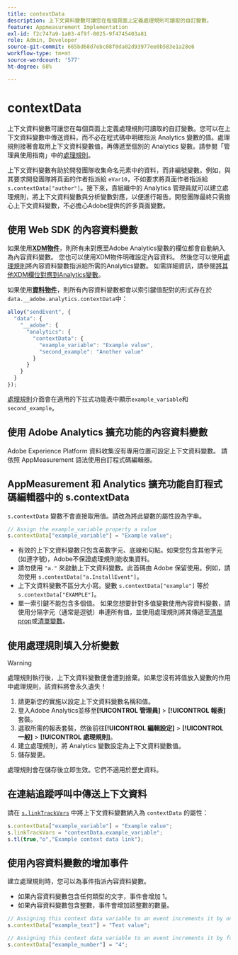 ```yaml
---
title: contextData
description: 上下文資料變數可讓您在每個頁面上定義處理規則可讀取的自訂變數。
feature: Appmeasurement Implementation
exl-id: f2c747a9-1a03-4f9f-8025-9f4745403a81
role: Admin, Developer
source-git-commit: 665bd68d7ebc08f0da02d93977ee0b583e1a28e6
workflow-type: tm+mt
source-wordcount: '577'
ht-degree: 68%

---
```


# contextData

上下文資料變數可讓您在每個頁面上定義處理規則可讀取的自訂變數。您可以在上下文資料變數中傳送資料，而不必在程式碼中明確指派 Analytics 變數的值。處理規則接著會取用上下文資料變數值，再傳遞至個別的 Analytics 變數。請參閱「管理員使用指南」中的[處理規則](/help/admin/admin/c-manage-report-suites/c-edit-report-suites/general/c-processing-rules/c-processing-rules-configuration/t-processing-rules.md)。

上下文資料變數有助於開發團隊收集命名元素中的資料，而非編號變數。例如，與其要求開發團隊將頁面的作者指派給 `eVar10`，不如要求將頁面作者指派給 `s.contextData["author"]`。接下來，貴組織中的 Analytics 管理員就可以建立處理規則，將上下文資料變數與分析變數對應，以便進行報告。開發團隊最終只需擔心上下文資料變數，不必擔心Adobe提供的許多頁面變數。

## 使用 Web SDK 的內容資料變數

如果使用&#x200B;[**XDM物件**](/help/implement/aep-edge/xdm-var-mapping.md)，則所有未對應至Adobe Analytics變數的欄位都會自動納入為內容資料變數。 您也可以使用XDM物件明確設定內容資料。 然後您可以使用[處理規則](/help/admin/admin/c-manage-report-suites/c-edit-report-suites/general/c-processing-rules/processing-rules.md)將內容資料變數指派給所需的Analytics變數。  如需詳細資訊，請參閱[將其他XDM欄位對應到Analytics變數](../../aep-edge/xdm-var-mapping.md#mapping-other-xdm-fields-to-analytics-variables)。

如果使用&#x200B;[**資料物件**](/help/implement/aep-edge/data-var-mapping.md)，則所有內容資料變數都會以索引鍵值配對的形式存在於`data.__adobe.analytics.contextData`中：

```js
alloy("sendEvent", {
  "data": {
    "__adobe": {
      "analytics": {
        "contextData": {
          "example_variable": "Example value",
          "second_example": "Another value"
        }
      }
    }
  }
});
```

[處理規則](/help/admin/admin/c-manage-report-suites/c-edit-report-suites/general/c-processing-rules/processing-rules.md)介面會在適用的下拉式功能表中顯示`example_variable`和`second_example`。

## 使用 Adobe Analytics 擴充功能的內容資料變數

Adobe Experience Platform 資料收集沒有專用位置可設定上下文資料變數。 請依照 AppMeasurement 語法使用自訂程式碼編輯器。

## AppMeasurement 和 Analytics 擴充功能自訂程式碼編輯器中的 s.contextData

`s.contextData` 變數不會直接取用值。請改為將此變數的屬性設為字串。

```js
// Assign the example_variable property a value
s.contextData["example_variable"] = "Example value";
```

* 有效的上下文資料變數只包含英數字元、底線和句點。如果您包含其他字元 (如連字號)，Adobe不保證處理規則能收集資料。
* 請勿使用 `"a."` 來啟動上下文資料變數。此首碼由 Adobe 保留使用。例如，請勿使用 `s.contextData["a.InstallEvent"]`。
* 上下文資料變數不區分大小寫。變數 `s.contextData["example"]` 等於 `s.contextData["EXAMPLE"]`。
* 單一索引鍵不能包含多個值。 如果您想要針對多值變數使用內容資料變數，請使用分隔字元（通常是逗號）串連所有值，並使用處理規則將其傳遞至[清單prop](prop.md#list-props)或[清單變數](list.md)。

## 使用處理規則填入分析變數

>[!WARNING]
>
>處理規則執行後，上下文資料變數便會遭到捨棄。如果您沒有將值放入變數的作用中處理規則，該資料將會永久遺失！

1. 請更新您的實施以設定上下文資料變數名稱和值。
2. 登入Adobe Analytics並移至&#x200B;**[!UICONTROL 管理員]** > **[!UICONTROL 報表]**&#x200B;套裝。
3. 選取所需的報表套裝，然後前往&#x200B;**[!UICONTROL 編輯設定]** > **[!UICONTROL 一般]** > **[!UICONTROL 處理規則]**。
4. 建立處理規則，將 Analytics 變數設定為上下文資料變數值。
5. 儲存變更。

處理規則會在儲存後立即生效。它們不適用於歷史資料。

## 在連結追蹤呼叫中傳送上下文資料

請在 [`s.linkTrackVars`](../config-vars/linktrackvars.md) 中將上下文資料變數納入為 `contextData` 的屬性：

```js
s.contextData["example_variable"] = "Example value";
s.linkTrackVars = "contextData.example_variable";
s.tl(true,"o","Example context data link");
```

## 使用內容資料變數的增加事件

建立處理規則時，您可以為事件指派內容資料變數。

* 如果內容資料變數包含任何類型的文字，事件會增加 1。
* 如果內容資料變數包含整數，事件會增加該整數的數量。

```js
// Assigning this context data variable to an event increments it by one
s.contextData["example_text"] = "Text value";

// Assigning this context data variable to an event increments it by four
s.contextData["example_number"] = "4";
```
